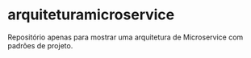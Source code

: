 # arquiteturamicroservice
Repositório apenas para mostrar uma arquitetura de Microservice com padrões de projeto.
